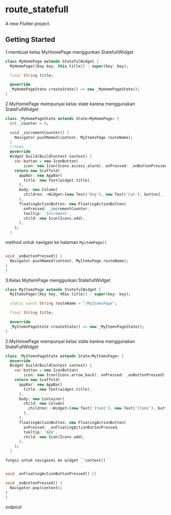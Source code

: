 # route_statefull

A new Flutter project.

## Getting Started

1.membuat kelas MyHomePage menggunkan StatefullWidget
```dart
class MyHomePage extends StatefulWidget {
  MyHomePage({Key key, this.title}) : super(key: key);

  final String title;

  @override
  _MyHomePageState createState() => new _MyHomePageState();
}
```

2.MyHomePage mempunyai kelas state karena menggunakan StateFullWidget

```dart
class _MyHomePageState extends State<MyHomePage> {
  int _counter = 0;

  void _incrementCounter() {
    Navigator.pushNamed(context, MyItemsPage.routeName);
  }
  //home
  @override
  Widget build(BuildContext context) {
    var button = new IconButton(
        icon: new Icon(Icons.access_alarm), onPressed: _onButtonPressed);
    return new Scaffold(
      appBar: new AppBar(
        title: new Text(widget.title),
      ),
      body: new Column(
        children: <Widget>[new Text('Dog'), new Text('Cat'), button],
      ),
      floatingActionButton: new FloatingActionButton(
        onPressed: _incrementCounter,
        tooltip: 'Increment',
        child: new Icon(Icons.add),
      ),
    );
  }
  ```
  method untuk navigasi ke halaman ``MyitemPage()``
  ```dart

  void _onButtonPressed() {
    Navigator.pushNamed(context, MyItemsPage.routeName);
  }
}

```
3.Kelas MyItemPage menggunkan StatefullWidget

```dart
class MyItemsPage extends StatefulWidget {
  MyItemsPage({Key key, this.title}) : super(key: key);

  static const String routeName = "/MyItemsPage";

  final String title;

  @override
  _MyItemsPageState createState() => new _MyItemsPageState();
}
```
2.MyHomePage mempunyai kelas state karena menggunakan StateFullWidget

```dart
class _MyItemsPageState extends State<MyItemsPage> {
  @override
  Widget build(BuildContext context) {
    var button = new IconButton(
        icon: new Icon(Icons.arrow_back), onPressed: _onButtonPressed);
    return new Scaffold(
      appBar: new AppBar(
        title: new Text(widget.title),
      ),
      body: new Container(
        child: new Column(
          children: <Widget>[new Text('Item1'), new Text('Item2'), button],
        ),
      ),
      floatingActionButton: new FloatingActionButton(
        onPressed: _onFloatingActionButtonPressed,
        tooltip: 'Add',
        child: new Icon(Icons.add),
      ),
    );
  }
  ```
    fungsi untuk navigasei ke widget ``context()``

  ```dart

  void _onFloatingActionButtonPressed() {}

  void _onButtonPressed() {
    Navigator.pop(context);
  }
}

```

outpout
